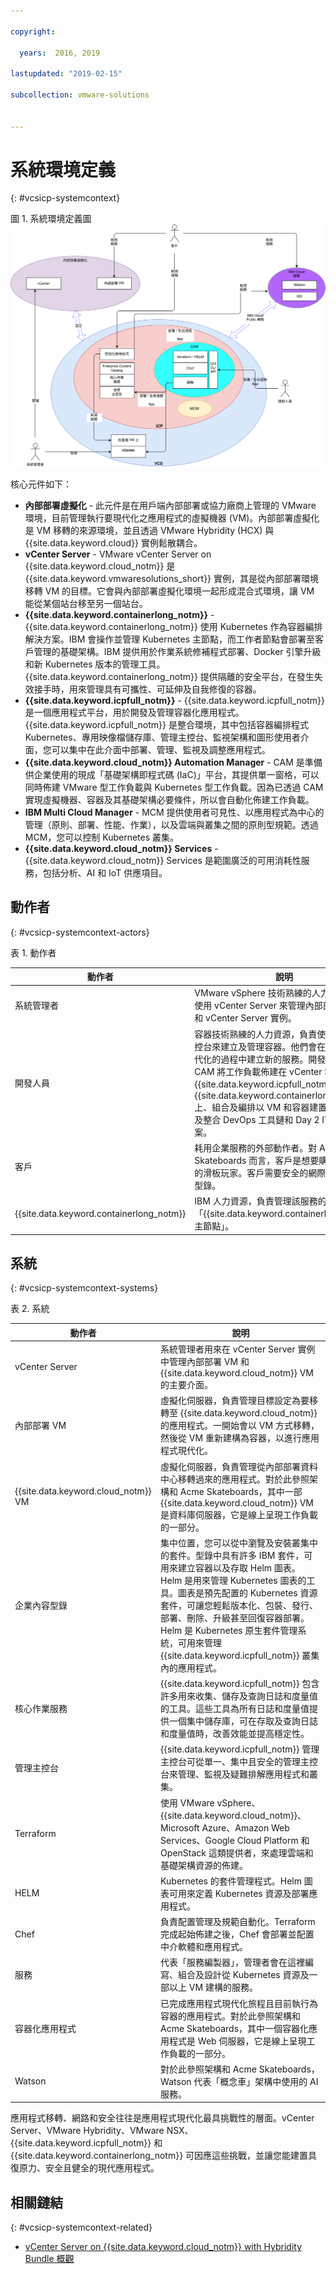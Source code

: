 ```yaml
---

copyright:

  years:  2016, 2019

lastupdated: "2019-02-15"

subcollection: vmware-solutions


---
```


# 系統環境定義
{: #vcsicp-systemcontext}

圖 1. 系統環境定義圖
![系統環境定義圖 - vCenter Server {{site.data.keyword.icpfull_notm}} CAM](vcsicp-syscontext-vcs-icp-cam.svg)

核心元件如下：

- **內部部署虛擬化** - 此元件是在用戶端內部部署或協力廠商上管理的 VMware 環境，目前管理執行要現代化之應用程式的虛擬機器 (VM)。內部部署虛擬化是 VM 移轉的來源環境，並且透過 VMware Hybridity (HCX) 與 {{site.data.keyword.cloud}} 實例鬆散耦合。
- **vCenter Server** - VMware vCenter Server on {{site.data.keyword.cloud_notm}} 是 {{site.data.keyword.vmwaresolutions_short}} 實例，其是從內部部署環境移轉 VM 的目標。它會與內部部署虛擬化環境一起形成混合式環境，讓 VM 能從某個站台移至另一個站台。
- **{{site.data.keyword.containerlong_notm}}** - {{site.data.keyword.containerlong_notm}} 使用 Kubernetes 作為容器編排解決方案。IBM 會操作並管理 Kubernetes 主節點，而工作者節點會部署至客戶管理的基礎架構。IBM 提供用於作業系統修補程式部署、Docker 引擎升級和新 Kubernetes 版本的管理工具。{{site.data.keyword.containerlong_notm}} 提供隔離的安全平台，在發生失效接手時，用來管理具有可攜性、可延伸及自我修復的容器。
- **{{site.data.keyword.icpfull_notm}}** - {{site.data.keyword.icpfull_notm}} 是一個應用程式平台，用於開發及管理容器化應用程式。{{site.data.keyword.icpfull_notm}} 是整合環境，其中包括容器編排程式 Kubernetes、專用映像檔儲存庫、管理主控台、監視架構和圖形使用者介面，您可以集中在此介面中部署、管理、監視及調整應用程式。
- **{{site.data.keyword.cloud_notm}} Automation Manager** - CAM 是準備供企業使用的現成「基礎架構即程式碼 (IaC)」平台，其提供單一窗格，可以同時佈建 VMware 型工作負載與 Kubernetes 型工作負載。因為已透過 CAM 實現虛擬機器、容器及其基礎架構必要條件，所以會自動化佈建工作負載。
- **IBM Multi Cloud Manager** - MCM 提供使用者可見性、以應用程式為中心的管理（原則、部署、性能、作業），以及雲端與叢集之間的原則型規範。透過 MCM，您可以控制 Kubernetes 叢集。
- **{{site.data.keyword.cloud_notm}} Services** - {{site.data.keyword.cloud_notm}} Services 是範圍廣泛的可用消耗性服務，包括分析、AI 和 IoT 供應項目。

## 動作者
{: #vcsicp-systemcontext-actors}

表 1. 動作者

動作者  |說明       
--|--
系統管理者 | VMware vSphere 技術熟練的人力資源，負責使用 vCenter Server 來管理內部部署虛擬化和 vCenter Server 實例。
開發人員 | 容器技術熟練的人力資源，負責使用 CAM 主控台來建立及管理容器。他們會在應用程式現代化的過程中建立新的服務。開發人員會使用 CAM 將工作負載佈建在 vCenter Server、{{site.data.keyword.icpfull_notm}} 或 {{site.data.keyword.containerlong_notm}} 上、組合及編排以 VM 和容器建置的服務，以及整合 DevOps 工具鏈和 Day 2 ITSM 解決方案。
客戶 | 耗用企業服務的外部動作者。對 Acme Skateboards 而言，客戶是想要購買滑板產品的滑板玩家。客戶需要安全的網際網路來存取型錄。
{{site.data.keyword.containerlong_notm}} | IBM 人力資源，負責管理該服務的「{{site.data.keyword.containerlong_notm}} 主節點」。

## 系統
{: #vcsicp-systemcontext-systems}

表 2. 系統

動作者  |說明       
--|--
vCenter Server | 系統管理者用來在 vCenter Server 實例中管理內部部署 VM 和 {{site.data.keyword.cloud_notm}} VM 的主要介面。
內部部署 VM| 虛擬化伺服器，負責管理目標設定為要移轉至 {{site.data.keyword.cloud_notm}} 的應用程式。一開始會以 VM 方式移轉，然後從 VM 重新建構為容器，以進行應用程式現代化。
{{site.data.keyword.cloud_notm}} VM | 虛擬化伺服器，負責管理從內部部署資料中心移轉過來的應用程式。對於此參照架構和 Acme Skateboards，其中一部 {{site.data.keyword.cloud_notm}} VM 是資料庫伺服器，它是線上呈現工作負載的一部分。
企業內容型錄 | 集中位置，您可以從中瀏覽及安裝叢集中的套件。型錄中具有許多 IBM 套件，可用來建立容器以及存取 Helm 圖表。Helm 是用來管理 Kubernetes 圖表的工具。圖表是預先配置的 Kubernetes 資源套件，可讓您輕鬆版本化、包裝、發行、部署、刪除、升級甚至回復容器部署。Helm 是 Kubernetes 原生套件管理系統，可用來管理 {{site.data.keyword.icpfull_notm}} 叢集內的應用程式。
核心作業服務 | {{site.data.keyword.icpfull_notm}} 包含許多用來收集、儲存及查詢日誌和度量值的工具。這些工具為所有日誌和度量值提供一個集中儲存庫，可在存取及查詢日誌和度量值時，改善效能並提高穩定性。
管理主控台 | {{site.data.keyword.icpfull_notm}} 管理主控台可從單一、集中且安全的管理主控台來管理、監視及疑難排解應用程式和叢集。
Terraform | 使用 VMware vSphere、{{site.data.keyword.cloud_notm}}、Microsoft Azure、Amazon Web Services、Google Cloud Platform 和 OpenStack 這類提供者，來處理雲端和基礎架構資源的佈建。
HELM |  Kubernetes 的套件管理程式。Helm 圖表可用來定義 Kubernetes 資源及部署應用程式。
Chef |負責配置管理及規範自動化。Terraform 完成起始佈建之後，Chef 會部署並配置中介軟體和應用程式。
服務| 代表「服務編製器」，管理者會在這裡編寫、組合及設計從 Kubernetes 資源及一部以上 VM 建構的服務。
容器化應用程式 |已完成應用程式現代化旅程且目前執行為容器的應用程式。對於此參照架構和 Acme Skateboards，其中一個容器化應用程式是 Web 伺服器，它是線上呈現工作負載的一部分。
Watson | 對於此參照架構和 Acme Skateboards，Watson 代表「概念車」架構中使用的 AI 服務。

應用程式移轉、網路和安全往往是應用程式現代化最具挑戰性的層面。vCenter Server、VMware Hybridity、VMware NSX、{{site.data.keyword.icpfull_notm}} 和 {{site.data.keyword.containerlong_notm}} 可因應這些挑戰，並讓您能建置具復原力、安全且健全的現代應用程式。

## 相關鏈結
{: #vcsicp-systemcontext-related}

* [vCenter Server on {{site.data.keyword.cloud_notm}} with Hybridity Bundle 概觀](/docs/services/vmwaresolutions/archiref/vcs?topic=vmware-solutions-vcs-hybridity-intro)
